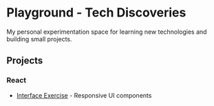 # Playground - Tech Discoveries

My personal experimentation space for learning new technologies and building small projects.

## Projects

### React
- [Interface Exercise](./react/exercice-interface/) - Responsive UI components

